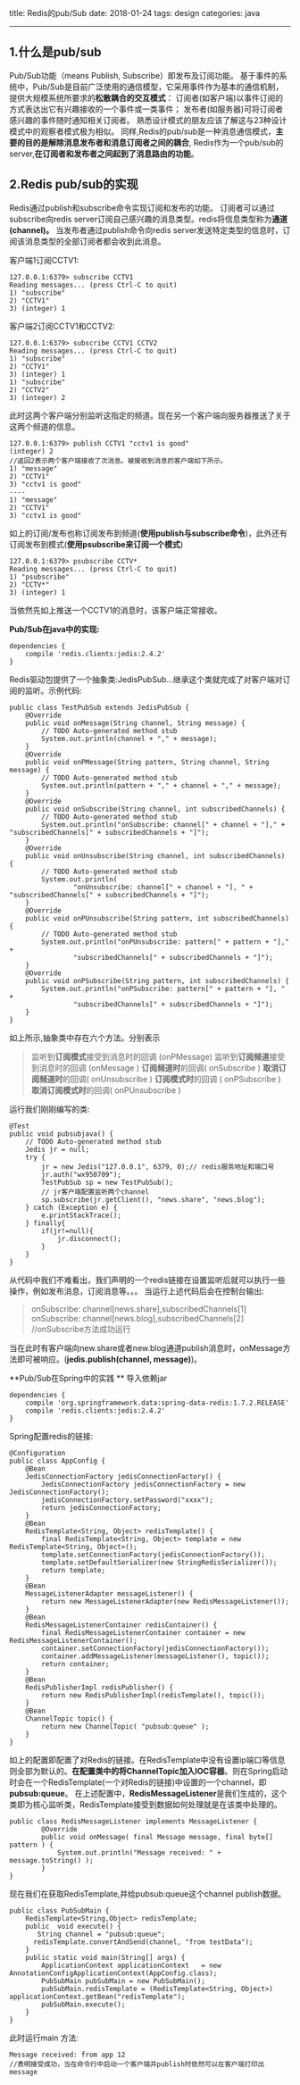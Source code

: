 title: Redis的pub/Sub
date: 2018-01-24 
tags: design
categories: java

---
## 1.什么是pub/sub

Pub/Sub功能（means Publish, Subscribe）即发布及订阅功能。
基于事件的系统中，Pub/Sub是目前广泛使用的通信模型，它采用事件作为基本的通信机制，提供大规模系统所要求的**松散耦合的交互模式**：
订阅者(如客户端)以事件订阅的方式表达出它有兴趣接收的一个事件或一类事件；
发布者(如服务器)可将订阅者感兴趣的事件随时通知相关订阅者。
熟悉设计模式的朋友应该了解这与23种设计模式中的观察者模式极为相似。 
同样,Redis的pub/sub是一种消息通信模式，**主要的目的是解除消息发布者和消息订阅者之间的耦合**,
Redis作为一个pub/sub的server,**在订阅者和发布者之间起到了消息路由的功能**。

## 2.Redis pub/sub的实现
Redis通过publish和subscribe命令实现订阅和发布的功能。
订阅者可以通过subscribe向redis server订阅自己感兴趣的消息类型。redis将信息类型称为**通道(channel)。**
当发布者通过publish命令向redis server发送特定类型的信息时，订阅该消息类型的全部订阅者都会收到此消息。

客户端1订阅CCTV1:

	127.0.0.1:6379> subscribe CCTV1
	Reading messages... (press Ctrl-C to quit)
	1) "subscribe"
	2) "CCTV1"
	3) (integer) 1

客户端2订阅CCTV1和CCTV2:

	127.0.0.1:6379> subscribe CCTV1 CCTV2
	Reading messages... (press Ctrl-C to quit)
	1) "subscribe"
	2) "CCTV1"
	3) (integer) 1
	1) "subscribe"
	2) "CCTV2"
	3) (integer) 2

此时这两个客户端分别监听这指定的频道。现在另一个客户端向服务器推送了关于这两个频道的信息。

	127.0.0.1:6379> publish CCTV1 "cctv1 is good"
	(integer) 2
	//返回2表示两个客户端接收了次消息。被接收到消息的客户端如下所示。
	1) "message"
	2) "CCTV1"
	3) "cctv1 is good"
	----
	1) "message"
	2) "CCTV1"
	3) "cctv1 is good"

如上的订阅/发布也称订阅发布到频道(**使用publish与subscribe命令**)，此外还有订阅发布到模式(**使用psubscribe来订阅一个模式**)

	127.0.0.1:6379> psubscribe CCTV*
	Reading messages... (press Ctrl-C to quit)
	1) "psubscribe"
	2) "CCTV*"
	3) (integer) 1

当依然先如上推送一个CCTV1的消息时，该客户端正常接收。

**Pub/Sub在java中的实现:**

	dependencies {
	    compile 'redis.clients:jedis:2.4.2'
	}

Redis驱动包提供了一个抽象类:JedisPubSub…继承这个类就完成了对客户端对订阅的监听。示例代码:

	public class TestPubSub extends JedisPubSub {
	    @Override
	    public void onMessage(String channel, String message) {
	        // TODO Auto-generated method stub
	        System.out.println(channel + "," + message);
	    }
	    @Override
	    public void onPMessage(String pattern, String channel, String message) {
	        // TODO Auto-generated method stub
	        System.out.println(pattern + "," + channel + "," + message);
	    }
	    @Override
	    public void onSubscribe(String channel, int subscribedChannels) {
	        // TODO Auto-generated method stub
	        System.out.println("onSubscribe: channel[" + channel + "]," + "subscribedChannels[" + subscribedChannels + "]");
	    }
	    @Override
	    public void onUnsubscribe(String channel, int subscribedChannels) {
	        // TODO Auto-generated method stub
	        System.out.println(
	                "onUnsubscribe: channel[" + channel + "], " + "subscribedChannels[" + subscribedChannels + "]");
	    }
	    @Override
	    public void onPUnsubscribe(String pattern, int subscribedChannels) {
	        // TODO Auto-generated method stub
	        System.out.println("onPUnsubscribe: pattern[" + pattern + "]," +
	                "subscribedChannels[" + subscribedChannels + "]");
	    }
	    @Override
	    public void onPSubscribe(String pattern, int subscribedChannels) {
	        System.out.println("onPSubscribe: pattern[" + pattern + "], " +
	                "subscribedChannels[" + subscribedChannels + "]");
	    }
	}

如上所示,抽象类中存在六个方法。分别表示


> 监听到**订阅模式**接受到消息时的回调 (onPMessage)
> 监听到**订阅频道**接受到消息时的回调 (onMessage )
> **订阅频道时**的回调( onSubscribe )
> **取消订阅频道时**的回调( onUnsubscribe )
> **订阅模式时**的回调 ( onPSubscribe )
> **取消订阅模式时**的回调( onPUnsubscribe )

运行我们刚刚编写的类:

	@Test
    public void pubsubjava() {
        // TODO Auto-generated method stub
        Jedis jr = null;
        try {       
        	jr = new Jedis("127.0.0.1", 6379, 0);// redis服务地址和端口号
            jr.auth("wx950709");
            TestPubSub sp = new TestPubSub();
            // jr客户端配置监听两个channel
            sp.subscribe(jr.getClient(), "news.share", "news.blog");
        } catch (Exception e) {
            e.printStackTrace();
        } finally{
            if(jr!=null){
                jr.disconnect();
            }
        }
    }

从代码中我们不难看出，我们声明的一个redis链接在设置监听后就可以执行一些操作，例如发布消息，订阅消息等。。。 
当运行上述代码后会在控制台输出:

> onSubscribe: channel[news.share],subscribedChannels[1]
> onSubscribe: channel[news.blog],subscribedChannels[2]
> //onSubscribe方法成功运行

当在此时有客户端向new.share或者new.blog通道publish消息时，onMessage方法即可被响应。(**jedis.publish(channel, message)**)。

**Pub/Sub在Spring中的实践 **
导入依赖jar

	dependencies {
	    compile 'org.springframework.data:spring-data-redis:1.7.2.RELEASE'
	    compile 'redis.clients:jedis:2.4.2'
	}

Spring配置redis的链接:

	@Configuration
	public class AppConfig {
	    @Bean
	    JedisConnectionFactory jedisConnectionFactory() {
	        JedisConnectionFactory jedisConnectionFactory = new JedisConnectionFactory();
	        jedisConnectionFactory.setPassword("xxxx");
	        return jedisConnectionFactory;
	    }
	    @Bean
	    RedisTemplate<String, Object> redisTemplate() {
	        final RedisTemplate<String, Object> template = new RedisTemplate<String, Object>();
	        template.setConnectionFactory(jedisConnectionFactory());
	        template.setDefaultSerializer(new StringRedisSerializer());
	        return template;
	    }
	    @Bean
	    MessageListenerAdapter messageListener() {
	        return new MessageListenerAdapter(new RedisMessageListener());
	    }
	    @Bean
	    RedisMessageListenerContainer redisContainer() {
	        final RedisMessageListenerContainer container = new RedisMessageListenerContainer();
	        container.setConnectionFactory(jedisConnectionFactory());
	        container.addMessageListener(messageListener(), topic());
	        return container;
	    }
	    @Bean
	    RedisPublisherImpl redisPublisher() {
	        return new RedisPublisherImpl(redisTemplate(), topic());
	    }
	    @Bean
	    ChannelTopic topic() {
	        return new ChannelTopic( "pubsub:queue" );
	    }
	}

如上的配置即配置了对Redis的链接。在RedisTemplate中没有设置ip端口等信息则全部为默认的。**在配置类中的将ChannelTopic加入IOC容器**。则在Spring启动时会在一个RedisTemplate(一个对Redis的链接)中设置的一个channel，即**pubsub:queue**。 
在上述配置中，**RedisMessageListener**是我们生成的，这个类即为核心监听类，RedisTemplate接受到数据如何处理就是在该类中处理的。

	public class RedisMessageListener implements MessageListener {
	        @Override
	        public void onMessage( final Message message, final byte[] pattern ) {
	            System.out.println("Message received: " + message.toString() );
	        }
	}

现在我们在获取RedisTemplate,并给pubsub:queue这个channel publish数据。

	public class PubSubMain {
	    RedisTemplate<String,Object> redisTemplate;
	    public  void execute() {
	       String channel = "pubsub:queue";
	      redisTemplate.convertAndSend(channel, "from testData");
	    }
	    public static void main(String[] args) {
	        ApplicationContext applicationContext   = new AnnotationConfigApplicationContext(AppConfig.class);
	        PubSubMain pubSubMain = new PubSubMain();
	        pubSubMain.redisTemplate = (RedisTemplate<String, Object>) applicationContext.getBean("redisTemplate");
	        pubSubMain.execute();
	    }
	}

此时运行main 方法:

	Message received: from app 12
	//表明接受成功，当在命令行中启动一个客户端并publish时依然可以在客户端打印出message